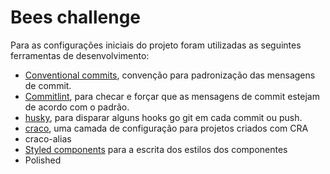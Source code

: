 # Bees challenge

Para as configurações iniciais do projeto foram utilizadas as seguintes ferramentas de desenvolvimento:
- [Conventional commits](https://www.conventionalcommits.org/en/v1.0.0/), convenção para padronização das mensagens de commit.
- [Commitlint](https://commitlint.js.org/#/guides-local-setup), para checar e forçar que as mensagens de commit estejam de acordo com o padrão.
- [husky](https://typicode.github.io/husky/#/), para disparar alguns hooks go git em cada commit ou push.
- [craco](https://github.com/gsoft-inc/craco/blob/master/packages/craco/README.md#installation), uma camada de configuração para projetos criados com CRA
- craco-alias
- [Styled components](https://styled-components.com/) para a escrita dos estilos dos componentes 
- Polished